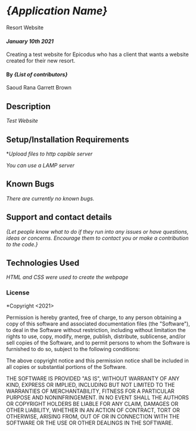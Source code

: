 # _{Application Name}_
Resort Website
#### _January 10th 2021_
Creating a test website for Epicodus who has a client that wants a website created for their new resort.
#### By _**{List of contributors}**_
Saoud Rana
Garrett Brown
## Description

_Test Website_

## Setup/Installation Requirements

*_Upload files to http capible server_

_You can use a *LAMP* server_

## Known Bugs

_There are currently no known bugs._

## Support and contact details

_{Let people know what to do if they run into any issues or have questions, ideas or concerns.  Encourage them to contact you or make a contribution to the code.}_

## Technologies Used

_HTML and CSS were used to create the webpage_

### License

*Copyright <2021> <COPYRIGHT Saoud Rana and Garrett Brown>

Permission is hereby granted, free of charge, to any person obtaining a copy of this software and associated documentation files (the "Software"), to deal in the Software without restriction, including without limitation the rights to use, copy, modify, merge, publish, distribute, sublicense, and/or sell copies of the Software, and to permit persons to whom the Software is furnished to do so, subject to the following conditions:

The above copyright notice and this permission notice shall be included in all copies or substantial portions of the Software.

THE SOFTWARE IS PROVIDED "AS IS", WITHOUT WARRANTY OF ANY KIND, EXPRESS OR IMPLIED, INCLUDING BUT NOT LIMITED TO THE WARRANTIES OF MERCHANTABILITY, FITNESS FOR A PARTICULAR PURPOSE AND NONINFRINGEMENT. IN NO EVENT SHALL THE AUTHORS OR COPYRIGHT HOLDERS BE LIABLE FOR ANY CLAIM, DAMAGES OR OTHER LIABILITY, WHETHER IN AN ACTION OF CONTRACT, TORT OR OTHERWISE, ARISING FROM, OUT OF OR IN CONNECTION WITH THE SOFTWARE OR THE USE OR OTHER DEALINGS IN THE SOFTWARE.


